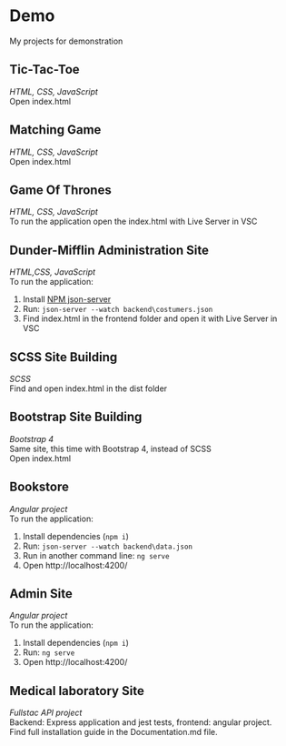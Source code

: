 # **Demo**
My projects for demonstration
## **Tic-Tac-Toe**
*HTML, CSS, JavaScript*  
Open index.html
## **Matching Game**
*HTML, CSS, JavaScript*  
Open index.html
## **Game Of Thrones**
*HTML, CSS, JavaScript*   
To run the application open the index.html with Live Server in VSC
## **Dunder-Mifflin Administration Site**
*HTML,CSS, JavaScript*   
To run the application:   
1. Install [NPM json-server](https://www.npmjs.com/package/json-server)   
2. Run: `json-server --watch backend\costumers.json`
3. Find index.html in the frontend folder and open it with Live Server in VSC
##  **SCSS Site Building**
*SCSS*   
Find and open index.html in the dist folder
## **Bootstrap Site Building**
*Bootstrap 4*  
Same site, this time with Bootstrap 4, instead of SCSS  
Open index.html
## **Bookstore**
*Angular project*   
To run the application:    
1. Install dependencies (`npm i`)
2. Run: `json-server --watch backend\data.json`
3. Run in another command line: `ng serve`
4. Open http://localhost:4200/
## **Admin Site**
*Angular project*  
To run the application:    
1. Install dependencies (`npm i`)
2. Run: `ng serve`
3. Open http://localhost:4200/
## **Medical laboratory Site**
*Fullstac API project*  
Backend: Express application and jest tests, frontend: angular project.  
Find full installation guide in the Documentation.md file.
